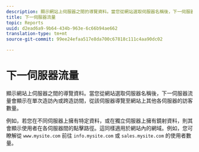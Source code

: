 ```yaml
---
description: 顯示網站上伺服器之間的導覽資料。當您從網站選取伺服器名稱後，下一伺服器流量會顯示在單次造訪內或跨造訪間，從該伺服器導覽至網站上其他各伺服器的訪客數量。
title: 下一伺服器流量
topic: Reports
uuid: d2ead6a9-9b64-434b-963e-6c66b94ae662
translation-type: tm+mt
source-git-commit: 99ee24efaa517e8da700c67818c111c4aa90dc02

---
```



# 下一伺服器流量

顯示網站上伺服器之間的導覽資料。當您從網站選取伺服器名稱後，下一伺服器流量會顯示在單次造訪內或跨造訪間，從該伺服器導覽至網站上其他各伺服器的訪客數量。

例如，若您在不同伺服器上擁有特定資料，或在獨立伺服器上擁有鏡射資料，則其會顯示使用者在各伺服器間的點擊路徑。這同樣適用於網站內的網域。例如，您可瞭解從 `www.mysite.com` 前往 `info.mysite.com` 或 `sales.mysite.com` 的使用者數量。
